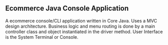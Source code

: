 

## Ecommerce Java Console Application

A ecommerce console/CLI application written in Core Java. Uses a MVC design architecture.
Business logic and menu routing is done by a main controller class and object instantiated in the driver method. User Interface is the System Terminal or Console.
